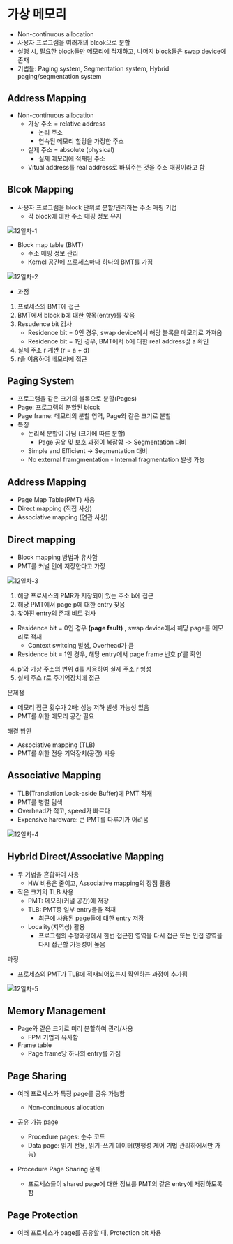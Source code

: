 # 가상 메모리
- Non-continuous allocation
- 사용자 프로그램을 여러개의 blcok으로 분할
- 실행 시, 필요한 block들만 메모리에 적재하고, 나머지 block들은 swap device에 존재
- 기법들: Paging system, Segmentation system, Hybrid paging/segmentation system

## Address Mapping
- Non-continuous allocation
  - 가상 주소 = relative address
    - 논리 주소
    - 연속된 메모리 할당을 가정한 주소
  - 실제 주소 = absolute (physical)
    - 실제 메모리에 적재된 주소
  - Vitual address를 real address로 바꿔주는 것을 주소 매핑이라고 함
 
## Blcok Mapping
- 사용자 프로그램을 block 단위로 분할/관리하는 주소 매핑 기법
  - 각 block에 대한 주소 매핑 정보 유지

![12일차-1](https://github.com/SSAFY11thDaejeon7/cs_study/assets/80624927/a1ea4f6e-e265-4213-b8c6-919409ae0d71)

- Block map table (BMT)
  - 주소 매핑 정보 관리
  - Kernel 공간에 프로세스마다 하나의 BMT를 가짐

![12일차-2](https://github.com/SSAFY11thDaejeon7/cs_study/assets/80624927/9c9b0708-07fb-41e9-9f77-b53dffda597a)

- 과정
1. 프로세스의 BMT에 접근
2. BMT에서 block b에 대한 항목(entry)를 찾음
3. Resudence bit 검사
   - Residence bit = 0인 경우, swap device에서 해당 블록을 메모리로 가져옴
   - Residence bit = 1인 경우, BMT에서 b에 대한 real address값 a 확인
4. 실제 주소 r 계싼 (r = a + d)
5. r을 이용하여 메모리에 접근

## Paging System
- 프로그램을 같은 크기의 블록으로 분할(Pages)
- Page: 프로그램의 분할된 blcok
- Page frame: 메모리의 분할 영역, Page와 같은 크기로 분할
- 특징
  - 논리적 분할이 아님 (크기에 따른 분할)
    - Page 공유 및 보호 과정이 복잡합 -> Segmentation 대비
  - Simple and Efficient -> Segmentation 대비
  - No external framgmentation - Internal fragmentation 발생 가능

## Address Mapping
- Page Map Table(PMT) 사용
- Direct mapping (직접 사상)
- Associative mapping (연관 사상)

## Direct mapping
- Block mapping 방법과 유사함
- PMT를 커널 안에 저장한다고 가정

![12일차-3](https://github.com/SSAFY11thDaejeon7/cs_study/assets/80624927/111f0a86-f8b4-42a2-98f0-425178a5e63b)

1. 해당 프로세스의 PMR가 저장되어 있는 주소 b에 접근
2. 해당 PMT에서 page p에 대한 entry 찾음
3. 찾아진 entry의 존재 비트 검사
- Residence bit = 0인 경우 **(page fault)** , swap device에서 해당 page를 메모리로 적재
  - Context switcing 발생, Overhead가 큼
- Residence bit = 1인 경우, 해당 entry에서 page frame 번호 p'를 확인
4. p'와 가상 주소의 변위 d를 사용하여 실제 주소 r 형성
5. 실제 주소 r로 주기억장치에 접근

문제점
- 메모리 접근 횟수가 2배: 성능 저하 발생 가능성 있음
- PMT를 위한 메모리 공간 필요

해결 방안
- Associative mapping (TLB)
- PMT를 위한 전용 기억장치(공간) 사용

## Associative Mapping
- TLB(Translation Look-aside Buffer)에 PMT 적재
- PMT를 병렬 탐색
- Overhead가 적고, speed가 빠르다
- Expensive hardware: 큰 PMT를 다루기가 어려움

![12일차-4](https://github.com/SSAFY11thDaejeon7/cs_study/assets/80624927/5940f894-0d09-4a89-b675-a6f2159ee043)

## Hybrid Direct/Associative Mapping
- 두 기법을 혼합하여 사용
  - HW 비용은 줄이고, Associative mapping의 장점 활용
- 작은 크기의 TLB 사용
  - PMT: 메모리(커널 공간)에 저장
  - TLB: PMT중 일부 entry들을 적재
    - 최근에 사용된 page들에 대한 entry 저장
  - Locality(지역성) 활용
    - 프로그램의 수행과정에서 한번 접근한 영역을 다시 접근 또는 인접 영역을 다시 접근할 가능성이 높음

과정
- 프로세스의 PMT가 TLB에 적재되어있는지 확인하는 과정이 추가됨

![12일차-5](https://github.com/SSAFY11thDaejeon7/cs_study/assets/80624927/d0abc88a-8ed3-4a06-a69e-f4d6992676de)

## Memory Management
- Page와 같은 크기로 미리 분할하여 관리/사용
  - FPM 기법과 유사함
- Frame table
  - Page frame당 하나의 entry를 가짐

## Page Sharing
- 여러 프로세스가 특정 page를 공유 가능함
  - Non-continuous allocation
- 공유 가능 page
  - Procedure pages: 순수 코드
  - Data page: 읽기 전용, 읽기-쓰기 데이터(병행성 제어 기법 관리하에서만 가능)
 
- Procedure Page Sharing 문제
  - 프로세스들이 shared page에 대한 정보를 PMT의 같은 entry에 저장하도록 함

## Page Protection
- 여러 프로세스가 page를 공유할 때, Protection bit 사용

